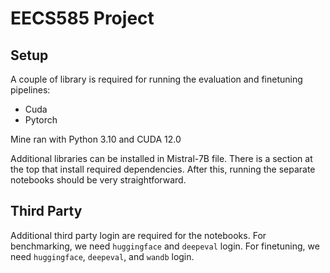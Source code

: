 # EECS585 Project

## Setup
A couple of library is required for running the evaluation and finetuning pipelines:
- Cuda
- Pytorch

Mine ran with Python 3.10 and CUDA 12.0

Additional libraries can be installed in Mistral-7B file. There is a section at the top that install required dependencies. After this, running the separate notebooks should be very straightforward.

## Third Party
Additional third party login are required for the notebooks.
For benchmarking, we need `huggingface` and  `deepeval` login.
For finetuning, we need `huggingface`, `deepeval`, and `wandb` login.
